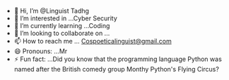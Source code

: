 - 👋 Hi, I’m @Linguist Tadhg
- 👀 I’m interested in ...Cyber Security
- 🌱 I’m currently learning ...Coding
- 💞️ I’m looking to collaborate on ...
- 📫 How to reach me ... Cospoeticalinguist@gmail.com
- 😄 Pronouns: ...Mr
- ⚡ Fun fact: ...Did you know that the programming language Python was named after the British comedy group Monthy Python's Flying Circus?

<!---
ER7U23/ER7U23 is a ✨ special ✨ repository because its `README.md` (this file) appears on your GitHub profile.
You can click the Preview link to take a look at your changes.
--->
